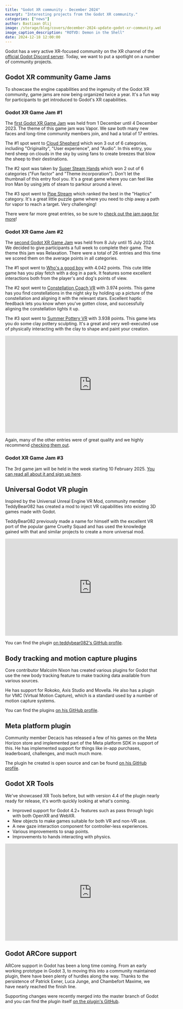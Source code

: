 ```yaml
---
title: "Godot XR community - December 2024"
excerpt: "Interesting projects from the Godot XR community."
categories: ["news"]
author: Bastiaan Olij
image: /storage/blog/covers/december-2024-update-godot-xr-community.webp
image_caption_description: "ROTVD: Demon in the Shell"
date: 2024-12-18 12:00:00
---
```


Godot has a very active XR-focused community on the XR channel of the [official Godot Discord server](/community/).
Today, we want to put a spotlight on a number of community projects.

## Godot XR community Game Jams

To showcase the engine capabilities and the ingenuity of the Godot XR community, game jams are now being organized twice a year.
It's a fun way for participants to get introduced to Godot's XR capabilities.

### Godot XR Game Jam #1

The [first Godot XR Game Jam](https://itch.io/jam/godot-xr-game-jam) was held from 1 December until 4 December 2023.
The theme of this game jam was Vapor.
We saw both many new faces and long-time community members join, and had a total of 17 entries.

The #1 spot went to [Cloud Shepherd](https://itch.io/jam/godot-xr-game-jam/rate/2402526) which won 3 out of 6 categories, including "Originality", "User experience", and "Audio".
In this entry, you herd sheep on clouds in the sky by using fans to create breezes that blow the sheep to their destinations.

The #2 spot was taken by [Super Steam Hands](https://itch.io/jam/godot-xr-game-jam/rate/2402404) which won 2 out of 6 categories ("Fun factor" and "Theme incorporation").
Don't let the thumbnail of this entry fool you. It's a great game where you can feel like Iron Man by using jets of steam to parkour around a level.

The #3 spot went to [Pipe Stream](https://itch.io/jam/godot-xr-game-jam/rate/2400974) which ranked the best in the "Haptics" category.
It's a great little puzzle game where you need to chip away a path for vapor to reach a target. Very challenging!

There were far more great entries, so be sure to [check out the jam page for more](https://itch.io/jam/godot-xr-game-jam/entries)!

### Godot XR Game Jam #2

The [second Godot XR Game Jam](https://itch.io/jam/godot-xr-game-jam-july-2024) was held from 8 July until 15 July 2024.
We decided to give participants a full week to complete their game.
The theme this jam was Relaxation. There were a total of 26 entries and this time we scored them on the average points in all categories.

The #1 spot went to [Who's a good boy](https://itch.io/jam/godot-xr-game-jam-july-2024/rate/2821459) with 4.042 points.
This cute little game has you play fetch with a dog in a park.
It features some excellent interactions both from the player's and dog's points of view.

The #2 spot went to [Constellation Coach VR](https://itch.io/jam/godot-xr-game-jam-july-2024/rate/2830514) with 3.974 points.
This game has you find constellations in the night sky by holding up a picture of the constellation and aligning it with the relevant stars.
Excellent haptic feedback lets you know when you've gotten close, and successfully aligning the constellation lights it up.

The #3 spot went to [Summer Pottery VR](https://itch.io/jam/godot-xr-game-jam-july-2024/rate/2830121) with 3.938 points.
This game lets you do some clay pottery sculpting.
It's a great and very well-executed use of physically interacting with the clay to shape and paint your creation.

<iframe width="560" height="315" src="https://www.youtube.com/embed/0IxvWaj8iUo?si=em-D99NacStXyIYA" title="5 VR Games Made in Godot To Inspire You" frameborder="0" allow="accelerometer; autoplay; clipboard-write; encrypted-media; gyroscope; picture-in-picture; web-share" referrerpolicy="strict-origin-when-cross-origin" allowfullscreen></iframe>

Again, many of the other entries were of great quality and we highly recommend [checking them out](https://itch.io/jam/godot-xr-game-jam-july-2024/entries).

### Godot XR Game Jam #3

The 3rd game jam will be held in the week starting 10 February 2025. [You can read all about it and sign up here](https://itch.io/jam/godot-xr-game-jam-feb-2025).

## Universal Godot VR plugin

Inspired by the Universal Unreal Engine VR Mod, community member TeddyBear082 has created a mod to inject VR capabilities into existing 3D games made with Godot.

TeddyBear082 previously made a name for himself with the excellent VR port of the popular game Cruelty Squad and has used the knowledge gained with that and similar projects to create a more universal mod.

<iframe width="560" height="315" src="https://www.youtube.com/embed/Hb9BDcCZHCY?si=Zr2Jw3MV7cY00yEE" title="UGVR Demo" frameborder="0" allow="accelerometer; autoplay; clipboard-write; encrypted-media; gyroscope; picture-in-picture; web-share" referrerpolicy="strict-origin-when-cross-origin" allowfullscreen></iframe>

You can find the plugin [on teddybear082's GitHub profile](https://github.com/teddybear082/UGVR).

## Body tracking and motion capture plugins

Core contributor Malcolm Nixon has created various plugins for Godot that use the new body tracking feature to make tracking data available from various sources.

He has support for Rokoko, Axis Studio and Movella.
He also has a plugin for VMC (Virtual Motion Capture), which is a standard used by a number of motion capture systems.

You can find the plugins [on his GitHub profile](https://github.com/Malcolmnixon?tab=repositories).

## Meta platform plugin

Community member Decacis has released a few of his games on the Meta Horizon store and implemented part of the Meta platform SDK in support of this.
He has implemented support for things like in-app purchases, leaderboard, challenges, and much much more.

The plugin he created is open source and can be found [on his GitHub profile](https://github.com/decacis/godot_oculus_platform).

## Godot XR Tools

We've showcased XR Tools before, but with version 4.4 of the plugin nearly ready for release, it's worth quickly looking at what's coming.

* Improved support for Godot 4.2+ features such as pass through logic with both OpenXR and WebXR.
* New objects to make games suitable for both VR and non-VR use.
* A new gaze interaction component for controller-less experiences.
* Various improvements to snap points.
* Improvements to hands interacting with physics.

<iframe width="560" height="315" src="https://www.youtube.com/embed/YWdcc6r9w3E?si=BimitXSjjVQxcLrO" title="Godot XR tools demo for GodotCon 2024" frameborder="0" allow="accelerometer; autoplay; clipboard-write; encrypted-media; gyroscope; picture-in-picture; web-share" referrerpolicy="strict-origin-when-cross-origin" allowfullscreen></iframe>

## Godot ARCore support

ARCore support in Godot has been a long time coming.
From an early working prototype in Godot 3, to moving this into a community maintained plugin, there have been plenty of hurdles along the way. Thanks to the persistence of Patrick Exner, Luca Junge, and Chambefort Maxime, we have nearly reached the finish line.

Supporting changes were recently merged into the master branch of Godot and you can find the plugin itself [on the plugin's GitHub](https://github.com/GodotVR/godot_arcore).

